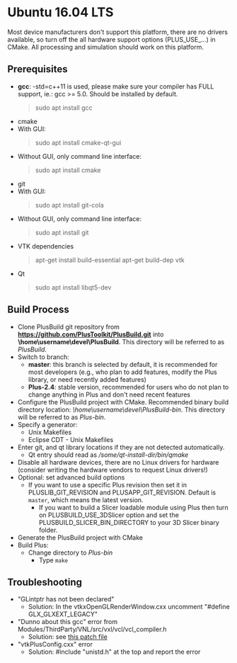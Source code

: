 Ubuntu 16.04 LTS
================

Most device manufacturers don't support this platform, there are no drivers available, so turn off the all hardware support options  (PLUS_USE_...) in CMake. All processing and simulation should work on this platform.

Prerequisites
-------------

- **gcc**: -std=c++11 is used, please make sure your compiler has FULL support, ie.: gcc >= 5.0. Should be installed by default.
  > sudo apt install gcc
- cmake
 - With GUI:
   > sudo apt install cmake-qt-gui
 - Without GUI, only command line interface:
   > sudo apt install cmake
-  git
  - With GUI:
    > sudo apt install git-cola</i></li>
 - Without GUI, only command line interface:
    > sudo apt install git</i></li>
- VTK dependencies
  > apt-get install build-essential
	> apt-get build-dep vtk
- Qt
  > sudo apt install libqt5-dev

Build Process
-------------

- Clone PlusBuild git repository from **https://github.com/PlusToolkit/PlusBuild.git** into **\home\username\devel\PlusBuild**. This directory will be referred to as _PlusBuild_.
- Switch to branch:
  - **master**: this branch is selected by default, it is recommended for most developers (e.g., who plan to add features, modify the Plus library, or need recently added features)
  - **Plus-2.4**: stable version, recommended for users who do not plan to change anything in Plus and don't need recent features
- Configure the PlusBuild project with CMake. Recommended binary build directory location: _\home\username\devel\PlusBuild-bin_.  This directory will be referred to as _Plus-bin_.
- Specify a generator:
  - Unix Makefiles
  - Eclipse CDT - Unix Makefiles
- Enter git, and qt library locations if they are not detected automatically.
  - Qt entry should read as _/some/qt-install-dir/bin/qmake_
- Disable all hardware devices, there are no Linux drivers for hardware (consider writing the hardware vendors to request Linux drivers!)
- Optional: set advanced build options
  - If you want to use a specific Plus revision then set it in PLUSLIB_GIT_REVISION and PLUSAPP_GIT_REVISION. Default is `master`, which means the latest version.
	- If you want to build a Slicer loadable module using Plus then turn on PLUSBUILD_USE_3DSlicer option and set the PLUSBUILD_SLICER_BIN_DIRECTORY to your 3D Slicer binary folder.
- Generate the PlusBuild project with CMake
- Build Plus:
  - Change directory to _Plus-bin_
	- Type `make`

Troubleshooting
---------------
  
- "GLintptr has not been declared"
  - Solution: In the vtkxOpenGLRenderWindow.cxx uncomment "#define GLX_GLXEXT_LEGACY"
- "Dunno about this gcc" error from Modules/ThirdParty/VNL/src/vxl/vcl/vcl_compiler.h
  - Solution: see [this patch file](https://issues.itk.org/jira/browse/ITK-3361)
- "vtkPlusConfig.cxx" error
  - Solution: #include "unistd.h" at the top and report the error
